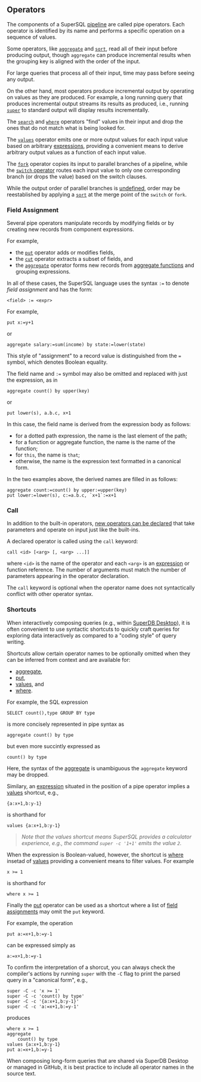 ## Operators

The components of a SuperSQL [pipeline](../intro.md#pipe-queries)
are called pipe operators.  Each operator is identified by its name
and performs a specific operation on a sequence of values.

Some operators, like
[`aggregate`](aggregate.md) and [`sort`](sort.md),
read all of their input before producing output, though
`aggregate` can produce incremental results when the grouping key is
aligned with the order of the input.

For large queries that process all of their input, time may pass before
seeing any output.

On the other hand, most operators produce incremental output by operating
on values as they are produced.  For example, a long running query that
produces incremental output streams its results as produced, i.e.,
running [`super`](../../command/super.md) to standard output
will display results incrementally.

The [`search`](search.md) and [`where`](where.md)
operators "find" values in their input and drop
the ones that do not match what is being looked for.

The [`values`](values.md) operator emits one or more output values
for each input value based on arbitrary [expressions](../expressions.md),
providing a convenient means to derive arbitrary output values as a function
of each input value.

The [`fork`](fork.md) operator copies its input to parallel
branches of a pipeline, while the [`switch` operator](switch.md)
routes each input value to only one corresponding branch
(or drops the value) based on the switch clauses.

While the output order of parallel branches is [undefined](../intro.md#data-order),
order may be reestablished by applying a [`sort`](sort.md) at the merge point of
the `switch` or `fork`.

### Field Assignment

Several pipe operators manipulate records by modifying fields
or by creating new records from component expressions.

For example,

* the [`put`](put.md) operator adds or modifies fields,
* the [`cut`](cut.md) operator extracts a subset of fields, and
* the [`aggregate`](aggregate.md) operator forms new records from
[aggregate functions](../aggregates/intro.md) and grouping expressions.

In all of these cases, the SuperSQL language uses the syntax `:=` to denote
_field assignment_ and has the form:
```
<field> := <expr>
```

For example,
```
put x:=y+1
```
or
```
aggregate salary:=sum(income) by state:=lower(state)
```
This style of "assignment" to a record value is distinguished from the `=`
symbol, which denotes Boolean equality.

The field name and `:=` symbol may also be omitted and replaced with just the expression,
as in
```
aggregate count() by upper(key)
```
or
```
put lower(s), a.b.c, x+1
```
In this case, the field name is derived from the expression body as follows:
* for a dotted path expression, the name is the last element of the path;
* for a function or aggregate function, the name is the name of the function;
* for `this`, the name is `that`;
* otherwise, the name is the expression text formatted in a canonical form.

In the two examples above, the derived names are filled in as follows:
```
aggregate count:=count() by upper:=upper(key)
put lower:=lower(s), c:=a.b.c, `x+1`:=x+1
```

### Call

In addition to the built-in operators,
[new operators can be declared](../declarations/operators.md)
that take parameters and operate on input just like the built-ins. 

A declared operator is called using the `call` keyword:
```
call <id> [<arg> [, <arg> ...]]
```
where `<id>` is the name of the operator and each `<arg>` is an
[expression](../expressions/intro.md) or function reference.
The number of arguments must match the number
of parameters appearing in the operator declaration.

The `call` keyword is optional when the operator name does not
syntactically conflict with other operator syntax.

### Shortcuts

When interactively composing queries (e.g., within [SuperDB Desktop](https://zui.brimdata.io)),
it is often convenient to use syntactic shortcuts to quickly craft queries for
exploring data interactively as compared to a "coding style" of query writing.

Shortcuts allow certain operator names to be optionally omitted when
they can be inferred from context and are available for:
* [aggregate](aggregate.md),
* [put](put.md),
* [values](values.md), and
* [where](where.md).

For example, the SQL expression
```
SELECT count(),type GROUP BY type
```
is more concisely represented in pipe syntax as
```
aggregate count() by type
```
but even more succintly expressed as
```
count() by type
```
Here, the syntax of the [aggregate](operators/aggregate.md) is unambiguous
the `aggregate` keyword may be dropped.

Similary, an [expression](expressions.md) situated in the position
of a pipe operator implies a [values](values.md) shortcut, e.g.,
```
{a:x+1,b:y-1}
```
is shorthand for
```
values {a:x+1,b:y-1}
```
> _Note that the values shortcut means SuperSQL provides a calculator experience, e.g.,
> the command `super -c '1+1'` emits the value `2`._

When the expression is Boolean-valued, however, the shortcut is [where](where.md)
insetad of [values](values.md) providing a convenient means to filter values.
For example
```
x >= 1
```
is shorthand for
```
where x >= 1
```

Finally the [put](put.md) operator can be used as a shortcut where a list
of [field assignments](#field-assignment) may omit the `put` keyword.

For example, the operation
```
put a:=x+1,b:=y-1
```
can be expressed simply as
```
a:=x+1,b:=y-1
```
To confirm the interpretation of a shorcut, you can always check the compiler's
actions by running `super` with the `-C` flag to print the parsed query
in a "canonical form", e.g.,
```mdtest-command
super -C -c 'x >= 1'
super -C -c 'count() by type'
super -C -c '{a:x+1,b:y-1}'
super -C -c 'a:=x+1,b:=y-1'
```
produces
```mdtest-output
where x >= 1
aggregate
    count() by type
values {a:x+1,b:y-1}
put a:=x+1,b:=y-1
```
When composing long-form queries that are shared via SuperDB Desktop or managed in GitHub,
it is best practice to include all operator names in the source text.

